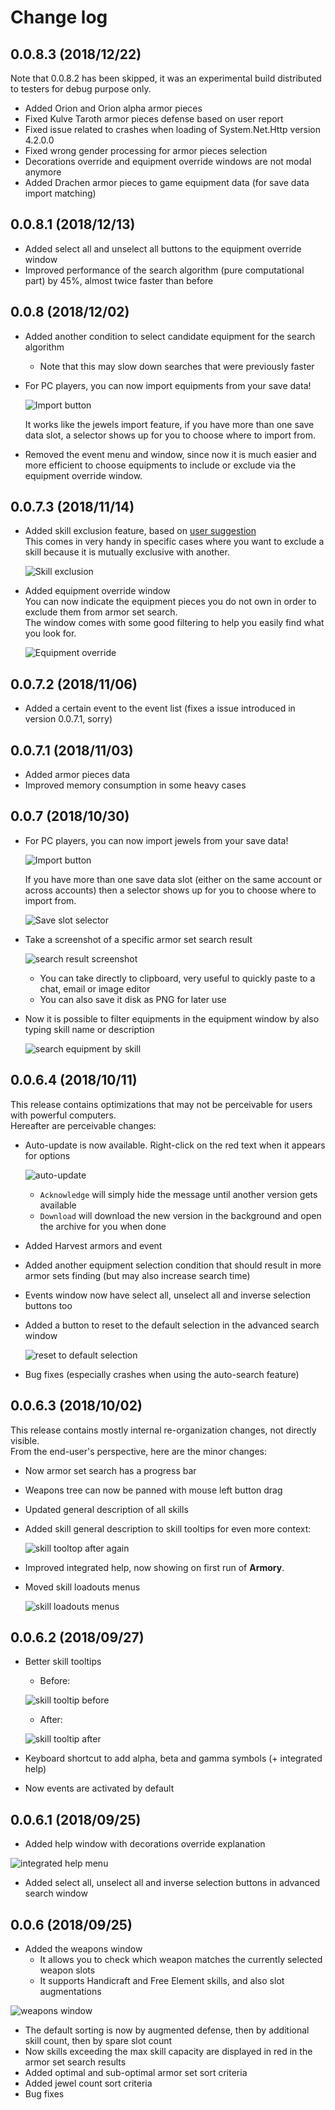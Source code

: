 # Change log

## 0.0.8.3 (2018/12/22)

Note that 0.0.8.2 has been skipped, it was an experimental build distributed to testers for debug purpose only.

- Added Orion and Orion alpha armor pieces
- Fixed Kulve Taroth armor pieces defense based on user report
- Fixed issue related to crashes when loading of System.Net.Http version 4.2.0.0
- Fixed wrong gender processing for armor pieces selection
- Decorations override and equipment override windows are not modal anymore
- Added Drachen armor pieces to game equipment data (for save data import matching)

## 0.0.8.1 (2018/12/13)

- Added select all and unselect all buttons to the equipment override window
- Improved performance of the search algorithm (pure computational part) by 45%, almost twice faster than before

## 0.0.8 (2018/12/02)

- Added another condition to select candidate equipment for the search algorithm
    - Note that this may slow down searches that were previously faster

- For PC players, you can now import equipments from your save data!

    ![Import button](docs/misc/changelog_0.0.8.0_import_equipment.png)

    It works like the jewels import feature, if you have more than one save data slot, a selector shows up for you to choose where to import from.

- Removed the event menu and window, since now it is much easier and more efficient to choose equipments to include or exclude via the equipment override window.

## 0.0.7.3 (2018/11/14)

- Added skill exclusion feature, based on [user suggestion](https://github.com/TanukiSharp/MHArmory/issues/2)<br/>
This comes in very handy in specific cases where you want to exclude a skill because it is mutually exclusive with another.

    ![Skill exclusion](docs/misc/changelog_0.0.7.3_skill_exclusion.png)

- Added equipment override window<br/>
You can now indicate the equipment pieces you do not own in order to exclude them from armor set search.<br/>
The window comes with some good filtering to help you easily find what you look for.

    ![Equipment override](docs/misc/changelog_0.0.7.3_equipment_override.png)

## 0.0.7.2 (2018/11/06)

- Added a certain event to the event list (fixes a issue introduced in version 0.0.7.1, sorry)

## 0.0.7.1 (2018/11/03)

- Added armor pieces data
- Improved memory consumption in some heavy cases

## 0.0.7 (2018/10/30)

- For PC players, you can now import jewels from your save data!

    ![Import button](docs/misc/changelog_0.0.7.0_import_jewels_01.png)

    If you have more than one save data slot (either on the same account or across accounts) then a selector shows up for you to choose where to import from.

    ![Save slot selector](docs/misc/changelog_0.0.7.0_import_jewels_02.png)

- Take a screenshot of a specific armor set search result

    ![search result screenshot](docs/misc/changelog_0.0.6.5_search_result_screenshot.png)

    - You can take directly to clipboard, very useful to quickly paste to a chat, email or image editor
    - You can also save it disk as PNG for later use

- Now it is possible to filter equipments in the equipment window by also typing skill name or description

    ![search equipment by skill](docs/misc/changelog_0.0.6.5_equipment_search_skills.png)

## 0.0.6.4 (2018/10/11)

This release contains optimizations that may not be perceivable for users with powerful computers.<br/>
Hereafter are perceivable changes:

- Auto-update is now available. Right-click on the red text when it appears for options

    ![auto-update](docs/misc/changelog_0.0.6.4_auto_update.png)

    - `Acknowledge` will simply hide the message until another version gets available
    - `Download` will download the new version in the background and open the archive for you when done

- Added Harvest armors and event
- Added another equipment selection condition that should result in more armor sets finding (but may also increase search time)
- Events window now have select all, unselect all and inverse selection buttons too
- Added a button to reset to the default selection in the advanced search window

    ![reset to default selection](docs/misc/changelog_0.0.6.4_reset_advanced_search.png)

- Bug fixes (especially crashes when using the auto-search feature)

## 0.0.6.3 (2018/10/02)

This release contains mostly internal re-organization changes, not directly visible.<br/>
From the end-user's perspective, here are the minor changes:

- Now armor set search has a progress bar
- Weapons tree can now be panned with mouse left button drag
- Updated general description of all skills
- Added skill general description to skill tooltips for even more context:

    ![skill tooltop after again](docs/misc/changelog_0.0.6.3_skill_tooltip_after_again.png)

- Improved integrated help, now showing on first run of **Armory**.
- Moved skill loadouts menus

    ![skill loadouts menus](docs/misc/changelog_0.0.6.3_skill_loadouts_menus.png)

## 0.0.6.2 (2018/09/27)

- Better skill tooltips

    - Before:

    ![skill tooltip before](docs/misc/changelog_0.0.6.2_skill_tooltip_before.png)

    - After:

    ![skill tooltip after](docs/misc/changelog_0.0.6.2_skill_tooltip_after.png)

- Keyboard shortcut to add alpha, beta and gamma symbols (+ integrated help)
- Now events are activated by default

## 0.0.6.1 (2018/09/25)

- Added help window with decorations override explanation

![integrated help menu](docs/misc/changelog_0.0.6.1_integrated_help.png)

- Added select all, unselect all and inverse selection buttons in advanced search window

## 0.0.6 (2018/09/25)

- Added the weapons window
    - It allows you to check which weapon matches the currently selected weapon slots
    - It supports Handicraft and Free Element skills, and also slot augmentations

![weapons window](docs/misc/changelog_0.0.6.0_weapons.png)

- The default sorting is now by augmented defense, then by additional skill count, then by spare slot count
- Now skills exceeding the max skill capacity are displayed in red in the armor set search results
- Added optimal and sub-optimal armor set sort criteria
- Added jewel count sort criteria
- Bug fixes
